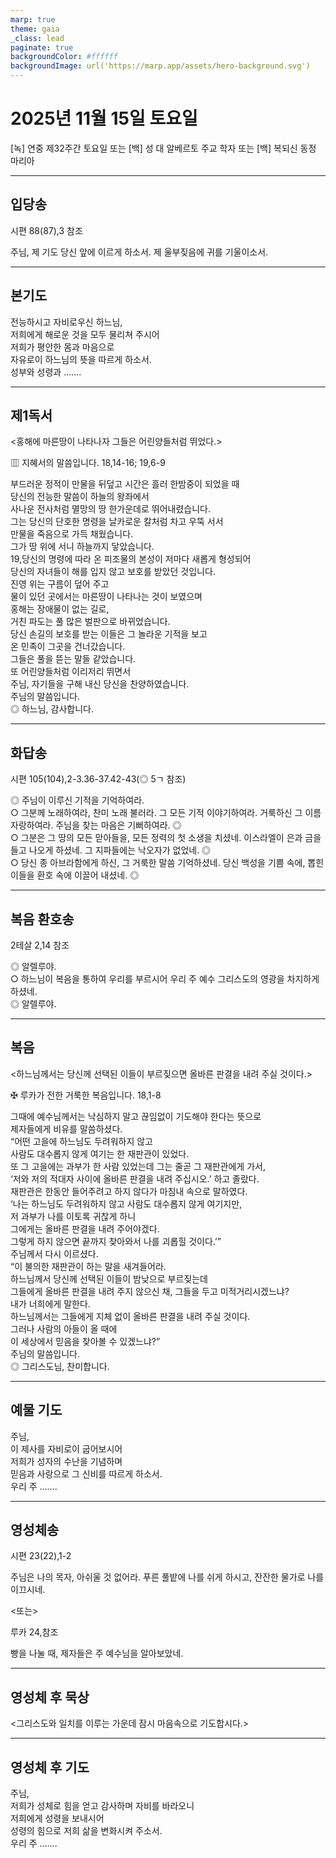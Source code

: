 ```yaml
---
marp: true
theme: gaia
_class: lead
paginate: true
backgroundColor: #ffffff
backgroundImage: url('https://marp.app/assets/hero-background.svg')
---
```


# 2025년 11월 15일 토요일

[녹] 연중 제32주간 토요일 또는 [백] 성 대 알베르토 주교 학자 또는 [백] 복되신 동정 마리아  




---

## 입당송

시편 88(87),3 참조

주님, 제 기도 당신 앞에 이르게 하소서. 제 울부짖음에 귀를 기울이소서.  
  


---

## 본기도

전능하시고 자비로우신 하느님,  
저희에게 해로운 것을 모두 물리쳐 주시어  
저희가 평안한 몸과 마음으로  
자유로이 하느님의 뜻을 따르게 하소서.  
성부와 성령과 …….  
  


---

## 제1독서

<홍해에 마른땅이 나타나자 그들은 어린양들처럼 뛰었다.>

▥ 지혜서의 말씀입니다. 18,14-16; 19,6-9

부드러운 정적이 만물을 뒤덮고 시간은 흘러 한밤중이 되었을 때  
당신의 전능한 말씀이 하늘의 왕좌에서  
사나운 전사처럼 멸망의 땅 한가운데로 뛰어내렸습니다.  
그는 당신의 단호한 명령을 날카로운 칼처럼 차고 우뚝 서서  
만물을 죽음으로 가득 채웠습니다.  
그가 땅 위에 서니 하늘까지 닿았습니다.  
19,당신의 명령에 따라 온 피조물의 본성이 저마다 새롭게 형성되어  
당신의 자녀들이 해를 입지 않고 보호를 받았던 것입니다.  
진영 위는 구름이 덮어 주고  
물이 있던 곳에서는 마른땅이 나타나는 것이 보였으며  
홍해는 장애물이 없는 길로,  
거친 파도는 풀 많은 벌판으로 바뀌었습니다.  
당신 손길의 보호를 받는 이들은 그 놀라운 기적을 보고  
온 민족이 그곳을 건너갔습니다.  
그들은 풀을 뜯는 말들 같았습니다.  
또 어린양들처럼 이리저리 뛰면서  
주님, 자기들을 구해 내신 당신을 찬양하였습니다.  
주님의 말씀입니다.  
◎ 하느님, 감사합니다.  
  


---

## 화답송

시편 105(104),2-3.36-37.42-43(◎ 5ㄱ 참조)

◎ 주님이 이루신 기적을 기억하여라.  
○ 그분께 노래하여라, 찬미 노래 불러라. 그 모든 기적 이야기하여라. 거룩하신 그 이름 자랑하여라. 주님을 찾는 마음은 기뻐하여라. ◎  
○ 그분은 그 땅의 모든 맏아들을, 모든 정력의 첫 소생을 치셨네. 이스라엘이 은과 금을 들고 나오게 하셨네. 그 지파들에는 낙오자가 없었네. ◎  
○ 당신 종 아브라함에게 하신, 그 거룩한 말씀 기억하셨네. 당신 백성을 기쁨 속에, 뽑힌 이들을 환호 속에 이끌어 내셨네. ◎  
  


---

## 복음 환호송

2테살 2,14 참조

◎ 알렐루야.  
○ 하느님이 복음을 통하여 우리를 부르시어 우리 주 예수 그리스도의 영광을 차지하게 하셨네.  
◎ 알렐루야.  
  


---

## 복음

<하느님께서는 당신께 선택된 이들이 부르짖으면 올바른 판결을 내려 주실 것이다.>

✠ 루카가 전한 거룩한 복음입니다. 18,1-8

그때에 예수님께서는 낙심하지 말고 끊임없이 기도해야 한다는 뜻으로  
제자들에게 비유를 말씀하셨다.  
“어떤 고을에 하느님도 두려워하지 않고  
사람도 대수롭지 않게 여기는 한 재판관이 있었다.  
또 그 고을에는 과부가 한 사람 있었는데 그는 줄곧 그 재판관에게 가서,  
‘저와 저의 적대자 사이에 올바른 판결을 내려 주십시오.’ 하고 졸랐다.  
재판관은 한동안 들어주려고 하지 않다가 마침내 속으로 말하였다.  
‘나는 하느님도 두려워하지 않고 사람도 대수롭지 않게 여기지만,  
저 과부가 나를 이토록 귀찮게 하니  
그에게는 올바른 판결을 내려 주어야겠다.  
그렇게 하지 않으면 끝까지 찾아와서 나를 괴롭힐 것이다.’”  
주님께서 다시 이르셨다.  
“이 불의한 재판관이 하는 말을 새겨들어라.  
하느님께서 당신께 선택된 이들이 밤낮으로 부르짖는데  
그들에게 올바른 판결을 내려 주지 않으신 채, 그들을 두고 미적거리시겠느냐?  
내가 너희에게 말한다.  
하느님께서는 그들에게 지체 없이 올바른 판결을 내려 주실 것이다.  
그러나 사람의 아들이 올 때에  
이 세상에서 믿음을 찾아볼 수 있겠느냐?”  
주님의 말씀입니다.  
◎ 그리스도님, 찬미합니다.  
  


---

## 예물 기도

주님,  
이 제사를 자비로이 굽어보시어  
저희가 성자의 수난을 기념하며  
믿음과 사랑으로 그 신비를 따르게 하소서.  
우리 주 …….  
  


---

## 영성체송

시편 23(22),1-2

주님은 나의 목자, 아쉬울 것 없어라. 푸른 풀밭에 나를 쉬게 하시고, 잔잔한 물가로 나를 이끄시네.  
  
<또는>  
  
루카 24,참조  
  
빵을 나눌 때, 제자들은 주 예수님을 알아보았네.  


---

## 영성체 후 묵상

<그리스도와 일치를 이루는 가운데 잠시 마음속으로 기도합시다.>  


---

## 영성체 후 기도

주님,  
저희가 성체로 힘을 얻고 감사하며 자비를 바라오니  
저희에게 성령을 보내시어  
성령의 힘으로 저희 삶을 변화시켜 주소서.  
우리 주 …….